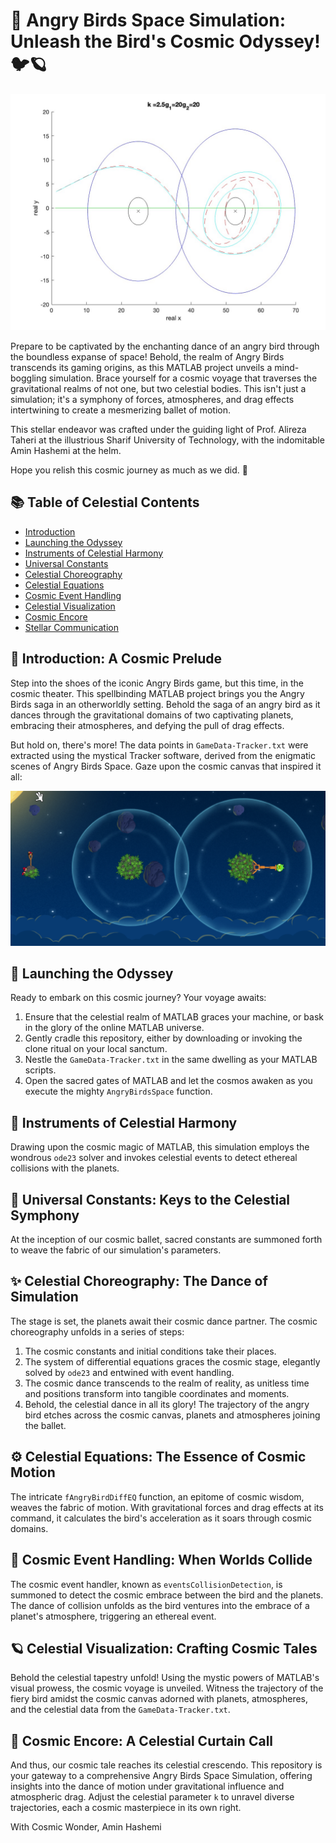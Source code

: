 # 🚀 Angry Birds Space Simulation: Unleash the Bird's Cosmic Odyssey! 🐦🪐

![Simulation Demo](Graph.jpg)

Prepare to be captivated by the enchanting dance of an angry bird through the boundless expanse of space! Behold, the realm of Angry Birds transcends its gaming origins, as this MATLAB project unveils a mind-boggling simulation. Brace yourself for a cosmic voyage that traverses the gravitational realms of not one, but two celestial bodies. This isn't just a simulation; it's a symphony of forces, atmospheres, and drag effects intertwining to create a mesmerizing ballet of motion.

This stellar endeavor was crafted under the guiding light of Prof. Alireza Taheri at the illustrious Sharif University of Technology, with the indomitable Amin Hashemi at the helm.

Hope you relish this cosmic journey as much as we did. 🌌

## 📚 Table of Celestial Contents

- [Introduction](#introduction)
- [Launching the Odyssey](#getting-started)
- [Instruments of Celestial Harmony](#dependencies)
- [Universal Constants](#constants)
- [Celestial Choreography](#simulation)
- [Celestial Equations](#differential-equations)
- [Cosmic Event Handling](#event-handling)
- [Celestial Visualization](#visualization)
- [Cosmic Encore](#conclusion)
- [Stellar Communication](#contact)

## 🌌 Introduction: A Cosmic Prelude

Step into the shoes of the iconic Angry Birds game, but this time, in the cosmic theater. This spellbinding MATLAB project brings you the Angry Birds saga in an otherworldly setting. Behold the saga of an angry bird as it dances through the gravitational domains of two captivating planets, embracing their atmospheres, and defying the pull of drag effects.

But hold on, there's more! The data points in `GameData-Tracker.txt` were extracted using the mystical Tracker software, derived from the enigmatic scenes of Angry Birds Space. Gaze upon the cosmic canvas that inspired it all:

![Celestial Scene](GameShot.png)

## 🚀 Launching the Odyssey

Ready to embark on this cosmic journey? Your voyage awaits:

1. Ensure that the celestial realm of MATLAB graces your machine, or bask in the glory of the online MATLAB universe.
2. Gently cradle this repository, either by downloading or invoking the clone ritual on your local sanctum.
3. Nestle the `GameData-Tracker.txt` in the same dwelling as your MATLAB scripts.
4. Open the sacred gates of MATLAB and let the cosmos awaken as you execute the mighty `AngryBirdsSpace` function.

## 🔮 Instruments of Celestial Harmony

Drawing upon the cosmic magic of MATLAB, this simulation employs the wondrous `ode23` solver and invokes celestial events to detect ethereal collisions with the planets.

## 🌠 Universal Constants: Keys to the Celestial Symphony

At the inception of our cosmic ballet, sacred constants are summoned forth to weave the fabric of our simulation's parameters.

## ✨ Celestial Choreography: The Dance of Simulation

The stage is set, the planets await their cosmic dance partner. The cosmic choreography unfolds in a series of steps:
1. The cosmic constants and initial conditions take their places.
2. The system of differential equations graces the cosmic stage, elegantly solved by `ode23` and entwined with event handling.
3. The cosmic dance transcends to the realm of reality, as unitless time and positions transform into tangible coordinates and moments.
4. Behold, the celestial dance in all its glory! The trajectory of the angry bird etches across the cosmic canvas, planets and atmospheres joining the ballet.

## ⚙️ Celestial Equations: The Essence of Cosmic Motion

The intricate `fAngryBirdDiffEQ` function, an epitome of cosmic wisdom, weaves the fabric of motion. With gravitational forces and drag effects at its command, it calculates the bird's acceleration as it soars through cosmic domains.

## 🌟 Cosmic Event Handling: When Worlds Collide

The cosmic event handler, known as `eventsCollisionDetection`, is summoned to detect the cosmic embrace between the bird and the planets. The dance of collision unfolds as the bird ventures into the embrace of a planet's atmosphere, triggering an ethereal event.

## 🪐 Celestial Visualization: Crafting Cosmic Tales

Behold the celestial tapestry unfold! Using the mystic powers of MATLAB's visual prowess, the cosmic voyage is unveiled. Witness the trajectory of the fiery bird amidst the cosmic canvas adorned with planets, atmospheres, and the celestial data from the `GameData-Tracker.txt`.

## 🎉 Cosmic Encore: A Celestial Curtain Call

And thus, our cosmic tale reaches its celestial crescendo. This repository is your gateway to a comprehensive Angry Birds Space Simulation, offering insights into the dance of motion under gravitational influence and atmospheric drag. Adjust the celestial parameter `k` to unravel diverse trajectories, each a cosmic masterpiece in its own right.

With Cosmic Wonder,
Amin Hashemi
